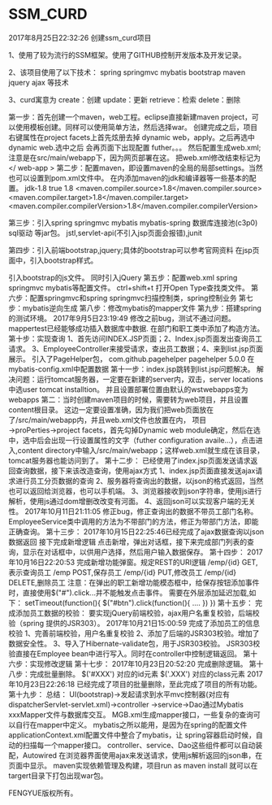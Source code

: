 # SSM_CURD
2017年8月25日22:32:26 创建ssm_curd项目

1、使用了较为流行的SSM框架。使用了GITHUB控制开发版本及开发记录。

2、该项目使用了以下技术： spring springmvc mybatis bootstrap maven jquery ajax 等技术

3、curd寓意为 create：创建 update：更新 retrieve：检索 delete：删除


第一步：首先创建一个maven，web工程。eclipse直接新建maven project，可以使用模板创建。同样可以使用简单方法，然后选择war。 创建完成之后，项目右键属性在project facets上首先炫册去掉 dynamic web，apply。之后再选中dynamic web.选中之后 会再页面下出现配置 futher。。。 然后配置生成web.xml;注意是在src/main/webapp下，因为网页部署在这。 把web.xml修改结束标记为</ web-app > 
第二步：配置maven，即设置maven的全局的局部settings。当然也可以设置到pom.xml文件中。
在<profiles>内添加maven的jdk和编译器等一些基本的配置。
 <profile>
      <id>jdk-1.8</id>
      <activation>
      	<activeByDefault>true</activeByDefault>
        <jdk>1.8</jdk>
      </activation>
			<properties>
				<maven.compiler.source>1.8</maven.compiler.source>
				<maven.compiler.target>1.8</maven.compiler.target>
				<maven.compiler.compilerVersion>1.8</maven.compiler.compilerVersion>
			</properties>
     
  </profile>
  
 第三步：引入spring springmvc mybatis mybatis-spring 数据库连接池(c3p0)  sql驱动 等jar包。
 	 jstl,servlet-api(不引入jsp页面会报错),junit
 	 
第四步：引入前端bootstrap,jquery;具体的bootstrap可以参考官网资料
在jsp页面中，引入bootstrap样式。
<link href="static/bootstrap-3.3.7-dist/css/bootstrap.min.css" rel="stylesheet">
引入bootstrap的js文件。
<script src="static/bootstrap-3.3.7-dist/js/bootstrap.min.js"></script>
同时引入jQuery
 <script type="text/javascript" src="static/js/jquery-1.12.4-min.js"></script>
 第五步：配置web.xml spring springmvc mybatis等配置文件。
 ctrl+shift+t 打开Open Type查找类文件。
 第六步：配置springmvc和spring
 springmvc扫描控制类，spring控制业务
 第七步：mybatis逆向生成
 第八步：修改mybatis的mapper文件
 第九步：搭建spring的测试环境。
2017年9月5日23:19:49
修改之前bug，测试不通过问题。
mappertest已经能够成功插入数据库中数据.
在部门和职工类中添加了构造方法。
第十步：实现查询
1、首先访问INDEX.JSP页面；2、Index.jsp页面发出查询员工请求。
3、EmployeeController来接受请求，查出员工数据；4、来到list.jsp页面展示。
引入了PageHelper包，
<!-- 引入pagehelper插件 -->
<dependency>
	<groupId>com.github.pagehelper</groupId>
	<artifactId>pagehelper</artifactId>
	<version>5.0.0</version>
</dependency>
在mybatis-config.xml中配置数据
<plugins>
	<!-- com.github.pagehelper为PageHelper类所在包名 -->
	<plugin interceptor="com.github.pagehelper.PageInterceptor">
	</plugin>
</plugins>
第十一步：index.jsp跳转到list.jsp问题解决。
解决问题：运行tomcat服务器，一定要在新建的server内，双击，server locations中选user tomcat installtion。
并且设置部署位置由默认的wstwebapps变为webapps
第二：当时创建maven项目的时候，需要转为web项目，并且设置content根目录。
这边一定要设置准确，因为我们把web页面放在了/src/main/webapp内，并且web.xml文件也放置在内，
项目→proPerties→project facets，首先勾掉Dynamic web module确定，然后在选中，选中后会出现一行设置属性的文字（futher configuration availe...），点击进入,content directory中输入/src/main/webapp；这样web.xml就生成在该目录，tomcat服务器也能访问到了。
第十二步：
已经使用了index.jsp页面发送请求返回查询数据，接下来该改造查询，使用ajax方式
1、index.jsp页面直接发送ajax请求进行员工分页数据的查询
2、服务器将查询出的数据，以json的格式返回，当然也可以返回给浏览器，也可以手机端。
3、浏览器接收到json字符串，使用js进行解析，使用js通过dom增删改改变有河面。
4、返回json可以实现客户端的无关性。
2017年10月11日21:11:05 修正bug，修正查询出的数据不带员工部门名称。EmployeeService类中调用的方法为不带部门的方法，修正为带部门方法，即能正确查询。
第十三步：
2017年10月15日22:25:46已经完成了ajax数据查询以json数据返回
接下完成新增逻辑
点击新增，弹出对话框，接下来完成部门列表的查询，显示在对话框中，以供用户选择，然后用户输入数据保存。
第十四步：
2017年10月16日22:20:53
完成新增功能弹窗。规定REST的URI逻辑
/emp/{id} GET,表示查询员工
/emp      POST,保存员工
/emp/{id} PUT,修改员工
/emp/{id} DELETE,删除员工
注意：在弹出的职工新增功能模态框中，给保存按钮添加事件时，直接使用$("#").click...并不能触发点击事件。
需要在外层添加延迟加载,如下：
setTimeout(function(){
$("#btn").click(function(){
....
})
})
第十五步：
完成添加员工数据的校验：
要实现jQuery前端校验，ajax用户名重复校验，后端校验（spring 提供的JSR303）。
<!-- JSR303数据校验，支持Tomcat7及以上服务器；以下的服务器，需要将服务器的lib包替换新的el表达式 -->
2017年10月21日15:00:59
完成了添加员工的信息校验
1、完善前端校验，用户名重复校验
2、添加了后端的JSR303校验。增加了数据安全性。
3、导入了Hibernate-validate包，用于JSR303校验。
JSR303校验直接在Employee bean中进行写入。同时在controller中控制逻辑返回。
第十六步：实现修改逻辑
第十七步：
2017年10月23日20:52:20
完成删除逻辑。
第十八步：完成批量删除。
$('#XXX') 对应的id元素
$('.XXX') 对应的class元素
2017年10月23日22:26:18 已经完成了项目的批量删除，至此完成了项目的所有功能。
第十九步：
总结：
UI(bootstrap)->发起请求到水平mvc控制器(对应有dispatcherServlet-servlet.xml)->controller
→service→Dao通过Mybatis xxxMapper文件与数据库交互。
MGB.xml生成mapper接口，一些复杂的查询可以自行在mapper中定义。
mybatis之所以能用，是因为在spring的配置文件applicationContext.xml配置文件中整合了mybatis，让
spring容器启动时候，自动的扫描每一个mapper接口。
controller、service、Dao这些组件都可以自动装配，Autowired
在浏览器界面使用ajax来发送请求，使用js解析返回的json串，在页面中显示。
maven实现依赖管理及构建，项目run as maven install 就可以在targert目录下打包出现war包。

FENGYUE版权所有。

